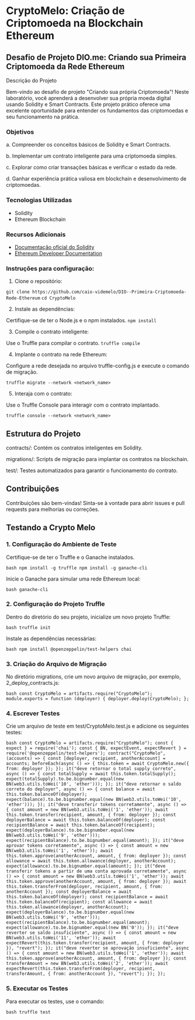 # CryptoMelo: Criação de Criptomoeda na Blockchain Ethereum

## Desafio de Projeto DIO.me: Criando sua Primeira Criptomoeda da Rede Ethereum

Descrição do Projeto

Bem-vindo ao desafio de projeto "Criando sua própria Criptomoeda"! Neste laboratório, você aprenderá a desenvolver sua própria moeda digital usando Solidity e Smart Contracts. Este projeto prático oferece uma excelente oportunidade para entender os fundamentos das criptomoedas e seu funcionamento na prática.

### Objetivos

a. Compreender os conceitos básicos de Solidity e Smart Contracts.

b. Implementar um contrato inteligente para uma criptomoeda simples.

c. Explorar como criar transações básicas e verificar o estado da rede.

d. Ganhar experiência prática valiosa em blockchain e desenvolvimento de criptomoedas.

### Tecnologias Utilizadas

- Solidity
- Ethereum Blockchain

### Recursos Adicionais

- [Documentação oficial do Solidity](https://soliditylang.org/docs/)
- [Ethereum Developer Documentation](https://ethereum.org/developers/)

### Instruções para configuração:

1. Clone o repositório:

``git clone https://github.com/caio-videmelo/DIO--Primeira-Criptomoeda-Rede-Ethereum``
``cd CryptoMelo``

2. Instale as dependências:

Certifique-se de ter o Node.js e o npm instalados.
``npm install``

3. Compile o contrato inteligente:

Use o Truffle para compilar o contrato.
``truffle compile``

4. Implante o contrato na rede Ethereum:

Configure a rede desejada no arquivo truffle-config.js e execute o comando de migração.

``truffle migrate --network <network_name>``

5. Interaja com o contrato:

Use o Truffle Console para interagir com o contrato implantado.

``truffle console --network <network_name>``

## Estrutura do Projeto

contracts/: Contém os contratos inteligentes em Solidity.

migrations/: Scripts de migração para implantar os contratos na blockchain.

test/: Testes automatizados para garantir o funcionamento do contrato.

## Contribuições

Contribuições são bem-vindas! Sinta-se à vontade para abrir issues e pull requests para melhorias ou correções.

## Testando a Crypto Melo

### 1. Configuração do Ambiente de Teste

Certifique-se de ter o Truffle e o Ganache instalados.

``bash npm install -g truffle
npm install -g ganache-cli``

Inicie o Ganache para simular uma rede Ethereum local:

``bash ganache-cli``

### 2. Configuração do Projeto Truffle

Dentro do diretório do seu projeto, inicialize um novo projeto Truffle:

``bash truffle init``

Instale as dependências necessárias:

``bash npm install @openzeppelin/test-helpers chai``

### 3. Criação do Arquivo de Migração

No diretório migrations, crie um novo arquivo de migração, por exemplo, 2_deploy_contracts.js:

``bash const CryptoMelo = artifacts.require("CryptoMelo");
module.exports = function (deployer) {
  deployer.deploy(CryptoMelo);
};``

### 4. Escrever Testes

Crie um arquivo de teste em test/CryptoMelo.test.js e adicione os seguintes testes:

``bash const CryptoMelo = artifacts.require("CryptoMelo");
const { expect } = require('chai');
const { BN, expectEvent, expectRevert } = require('@openzeppelin/test-helpers');
contract("CryptoMelo", (accounts) => {
  const [deployer, recipient, anotherAccount] = accounts;
  beforeEach(async () => {
    this.token = await CryptoMelo.new({ from: deployer });
  });
  it("deve retornar o total supply correto", async () => {
    const totalSupply = await this.token.totalSupply();
    expect(totalSupply).to.be.bignumber.equal(new BN(web3.utils.toWei('10', 'ether')));
  });
  it("deve retornar o saldo correto do deployer", async () => {
    const balance = await this.token.balanceOf(deployer);
    expect(balance).to.be.bignumber.equal(new BN(web3.utils.toWei('10', 'ether')));
  });
  it("deve transferir tokens corretamente", async () => {
    const amount = new BN(web3.utils.toWei('1', 'ether'));
    await this.token.transfer(recipient, amount, { from: deployer });
    const deployerBalance = await this.token.balanceOf(deployer);
    const recipientBalance = await this.token.balanceOf(recipient);
    expect(deployerBalance).to.be.bignumber.equal(new BN(web3.utils.toWei('9', 'ether')));
    expect(recipientBalance).to.be.bignumber.equal(amount);
  });
  it("deve aprovar tokens corretamente", async () => {
    const amount = new BN(web3.utils.toWei('1', 'ether'));
    await this.token.approve(anotherAccount, amount, { from: deployer });
    const allowance = await this.token.allowance(deployer, anotherAccount);
    expect(allowance).to.be.bignumber.equal(amount);
  });
  it("deve transferir tokens a partir de uma conta aprovada corretamente", async () => {
    const amount = new BN(web3.utils.toWei('1', 'ether'));
    await this.token.approve(anotherAccount, amount, { from: deployer });
    await this.token.transferFrom(deployer, recipient, amount, { from: anotherAccount });
    const deployerBalance = await this.token.balanceOf(deployer);
    const recipientBalance = await this.token.balanceOf(recipient);
    const allowance = await this.token.allowance(deployer, anotherAccount);
    expect(deployerBalance).to.be.bignumber.equal(new BN(web3.utils.toWei('9', 'ether')));
    expect(recipientBalance).to.be.bignumber.equal(amount);
    expect(allowance).to.be.bignumber.equal(new BN('0'));
  });
  it("deve reverter se saldo insuficiente", async () => {
    const amount = new BN(web3.utils.toWei('11', 'ether'));
    await expectRevert(this.token.transfer(recipient, amount, { from: deployer }), "revert");
  });
  it("deve reverter se aprovação insuficiente", async () => {
    const amount = new BN(web3.utils.toWei('1', 'ether'));
    await this.token.approve(anotherAccount, amount, { from: deployer });
    const transferAmount = new BN(web3.utils.toWei('2', 'ether'));
    await expectRevert(this.token.transferFrom(deployer, recipient, transferAmount, { from: anotherAccount }), "revert");
  });
});``

### 5. Executar os Testes

Para executar os testes, use o comando:

``bash truffle test``
